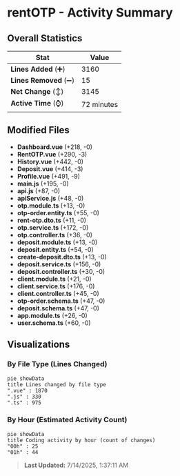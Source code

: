 # rentOTP - Activity Summary 

## Overall Statistics

| Stat                   | Value                                                             |
| ---------------------- | ----------------------------------------------------------------- |
| **Lines Added** (➕)   | 3160                                          |
| **Lines Removed** (➖) | 15                                        |
| **Net Change** (↕)    | 3145                |
| **Active Time** (⌚)   | 72 minutes |


## Modified Files
- **Dashboard.vue** (+218, -0)
- **RentOTP.vue** (+290, -3)
- **History.vue** (+442, -0)
- **Deposit.vue** (+414, -3)
- **Profile.vue** (+491, -9)
- **main.js** (+195, -0)
- **api.js** (+87, -0)
- **apiService.js** (+48, -0)
- **otp.module.ts** (+13, -0)
- **otp-order.entity.ts** (+55, -0)
- **rent-otp.dto.ts** (+11, -0)
- **otp.service.ts** (+172, -0)
- **otp.controller.ts** (+36, -0)
- **deposit.module.ts** (+13, -0)
- **deposit.entity.ts** (+54, -0)
- **create-deposit.dto.ts** (+13, -0)
- **deposit.service.ts** (+156, -0)
- **deposit.controller.ts** (+30, -0)
- **client.module.ts** (+21, -0)
- **client.service.ts** (+176, -0)
- **client.controller.ts** (+45, -0)
- **otp-order.schema.ts** (+47, -0)
- **deposit.schema.ts** (+47, -0)
- **app.module.ts** (+26, -0)
- **user.schema.ts** (+60, -0)

## Visualizations

### By File Type (Lines Changed)

```mermaid
pie showData
title Lines changed by file type
".vue" : 1870
".js" : 330
".ts" : 975
```

### By Hour (Estimated Activity Count)

```mermaid
pie showData
title Coding activity by hour (count of changes)
"00h" : 25
"01h" : 44
```


> **Last Updated:** 7/14/2025, 1:37:11 AM
